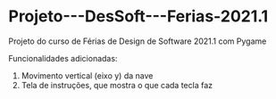# Projeto---DesSoft---Ferias-2021.1
Projeto do curso de Férias de Design de Software 2021.1 com Pygame

Funcionalidades adicionadas:
1. Movimento vertical (eixo y) da nave
2. Tela de instruções, que mostra o que cada tecla faz